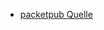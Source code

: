 * [packetpub Quelle](https://www.packtpub.com/mapt/book/networking_and_servers/9781784392826/3/ch03lvl1sec36/automating-post-installation-tasks)

